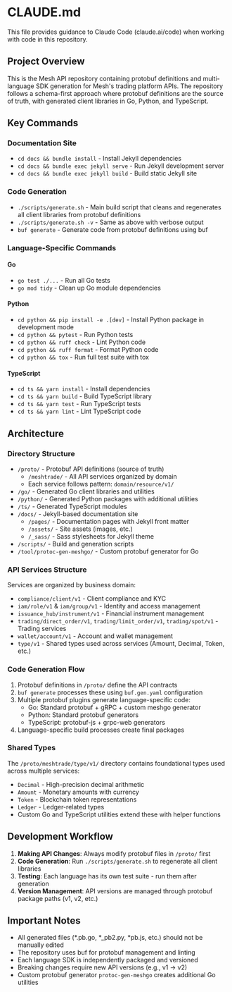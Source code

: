 # CLAUDE.md

This file provides guidance to Claude Code (claude.ai/code) when working with code in this repository.

## Project Overview

This is the Mesh API repository containing protobuf definitions and multi-language SDK generation for Mesh's trading platform APIs. The repository follows a schema-first approach where protobuf definitions are the source of truth, with generated client libraries in Go, Python, and TypeScript.

## Key Commands

### Documentation Site
- `cd docs && bundle install` - Install Jekyll dependencies
- `cd docs && bundle exec jekyll serve` - Run Jekyll development server
- `cd docs && bundle exec jekyll build` - Build static Jekyll site

### Code Generation
- `./scripts/generate.sh` - Main build script that cleans and regenerates all client libraries from protobuf definitions
- `./scripts/generate.sh -v` - Same as above with verbose output
- `buf generate` - Generate code from protobuf definitions using buf

### Language-Specific Commands

#### Go
- `go test ./...` - Run all Go tests
- `go mod tidy` - Clean up Go module dependencies

#### Python
- `cd python && pip install -e .[dev]` - Install Python package in development mode
- `cd python && pytest` - Run Python tests
- `cd python && ruff check` - Lint Python code
- `cd python && ruff format` - Format Python code
- `cd python && tox` - Run full test suite with tox

#### TypeScript
- `cd ts && yarn install` - Install dependencies
- `cd ts && yarn build` - Build TypeScript library
- `cd ts && yarn test` - Run TypeScript tests
- `cd ts && yarn lint` - Lint TypeScript code

## Architecture

### Directory Structure
- `/proto/` - Protobuf API definitions (source of truth)
  - `/meshtrade/` - All API services organized by domain
  - Each service follows pattern: `domain/resource/v1/`
- `/go/` - Generated Go client libraries and utilities
- `/python/` - Generated Python packages with additional utilities
- `/ts/` - Generated TypeScript modules
- `/docs/` - Jekyll-based documentation site
  - `/pages/` - Documentation pages with Jekyll front matter
  - `/assets/` - Site assets (images, etc.)
  - `/_sass/` - Sass stylesheets for Jekyll theme
- `/scripts/` - Build and generation scripts
- `/tool/protoc-gen-meshgo/` - Custom protobuf generator for Go

### API Services Structure
Services are organized by business domain:
- `compliance/client/v1` - Client compliance and KYC
- `iam/role/v1` & `iam/group/v1` - Identity and access management
- `issuance_hub/instrument/v1` - Financial instrument management  
- `trading/direct_order/v1`, `trading/limit_order/v1`, `trading/spot/v1` - Trading services
- `wallet/account/v1` - Account and wallet management
- `type/v1` - Shared types used across services (Amount, Decimal, Token, etc.)

### Code Generation Flow
1. Protobuf definitions in `/proto/` define the API contracts
2. `buf generate` processes these using `buf.gen.yaml` configuration
3. Multiple protobuf plugins generate language-specific code:
   - Go: Standard protobuf + gRPC + custom meshgo generator
   - Python: Standard protobuf generators
   - TypeScript: protobuf-js + grpc-web generators
4. Language-specific build processes create final packages

### Shared Types
The `/proto/meshtrade/type/v1/` directory contains foundational types used across multiple services:
- `Decimal` - High-precision decimal arithmetic
- `Amount` - Monetary amounts with currency
- `Token` - Blockchain token representations
- `Ledger` - Ledger-related types
- Custom Go and TypeScript utilities extend these with helper functions

## Development Workflow

1. **Making API Changes**: Always modify protobuf files in `/proto/` first
2. **Code Generation**: Run `./scripts/generate.sh` to regenerate all client libraries
3. **Testing**: Each language has its own test suite - run them after generation
4. **Version Management**: API versions are managed through protobuf package paths (v1, v2, etc.)

## Important Notes

- All generated files (*.pb.go, *_pb2.py, *pb.js, etc.) should not be manually edited
- The repository uses buf for protobuf management and linting
- Each language SDK is independently packaged and versioned
- Breaking changes require new API versions (e.g., v1 -> v2)
- Custom protobuf generator `protoc-gen-meshgo` creates additional Go utilities
